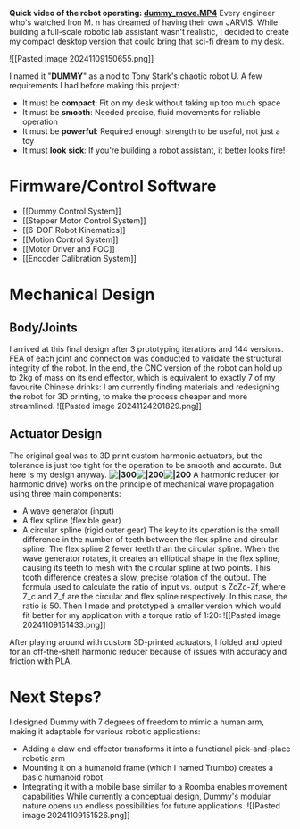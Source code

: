 **Quick video of the robot operating: [dummy_move.MP4](https://drive.google.com/file/d/19syZx1zGBMIvCTpJkcvSTVYOZutUH3FT/view?usp=sharing)**
Every engineer who's watched Iron M. n has dreamed of having their own JARVIS. While building a full-scale robotic lab assistant wasn't realistic, I decided to create my compact desktop version that could bring that sci-fi dream to my desk.

![[Pasted image 20241109150655.png]]

I named it "**DUMMY**" as a nod to Tony Stark's chaotic robot U. 
A few requirements I had before making this project:
- It must be **compact**: Fit on my desk without taking up too much space
- It must be **smooth**: Needed precise, fluid movements for reliable operation
- It must be **powerful**: Required enough strength to be useful, not just a toy
- It must **look** **sick**: If you're building a robot assistant, it better looks fire!
# Firmware/Control Software
- [[Dummy Control System]]
- [[Stepper Motor Control System]]
- [[6-DOF Robot Kinematics]]
- [[Motion Control System]]
- [[Motor Driver and FOC]]
- [[Encoder Calibration System]]
# Mechanical Design
## Body/Joints
I arrived at this final design after 3 prototyping iterations and 144 versions.
FEA of each joint and connection was conducted to validate the structural integrity of the robot.
In the end, the CNC version of the robot can hold up to 2kg of mass on its end effector, which is equivalent to exactly 7 of my favourite Chinese drinks:
I am currently finding materials and redesigning the robot for 3D printing, to make the process cheaper and more streamlined.
![[Pasted image 20241124201829.png]]
## Actuator Design
The original goal was to 3D print custom harmonic actuators, but the tolerance is just too tight for the operation to be smooth and accurate. But here is my design anyway.
**![|300](https://lh7-rt.googleusercontent.com/docsz/AD_4nXdqgwOZalXKUUkEMgMWDEsqQUtCl99xX8Aox1uDETC4mpsuDVYOST4uiFejUR233nwReUCjl4rHEi0jl-Q97Tw0GIu0yueAu7yPs1iq4S-U9zpqYsOH-easIxCLdM-BATBGS_Ku4xNlrdcwRy5FWskXro6u?key=zwGjVZ7EjAL1kdZw6LWOIA)****![|200](https://lh7-rt.googleusercontent.com/docsz/AD_4nXdx5ivxbcE_e5mW1Kbw76HRaVKRMRm6ngwn7sRrU74LVnDayMo1SbHn_OMm0tk6MrQcSG54KeeZ0S7_mvAVvY3qPYoPIPHvMG5K6BUCoyR0YuCxxxuDm36qj7hNG5gs22_aLe5xaSWGCutBRvmVkFmVtbdY?key=zwGjVZ7EjAL1kdZw6LWOIA)****![|200](https://lh7-rt.googleusercontent.com/docsz/AD_4nXf_Ned4o7-vaGOtbCLnHSVNO0jZAvauALhq62wBhR8yjUxvStVvXLTis-IAIgKvlAxJFEY5P52G9lDj3zF4s_JdU4LsRoNCmJVUOsdortIcsTBVB0ejF2Y7BH8w8vUTExMiYM03oTCVh9qW2FfnI35rwSU?key=zwGjVZ7EjAL1kdZw6LWOIA)**
A harmonic reducer (or harmonic drive) works on the principle of mechanical wave propagation using three main components:
- A wave generator (input)
- A flex spline (flexible gear)
- A circular spline (rigid outer gear)
The key to its operation is the small difference in the number of teeth between the flex spline and circular spline. The flex spline 2 fewer teeth than the circular spline. When the wave generator rotates, it creates an elliptical shape in the flex spline, causing its teeth to mesh with the circular spline at two points. This tooth difference creates a slow, precise rotation of the output.
The formula used to calculate the ratio of input vs. output is ZcZc-Zf, where Z_c and Z_f are the circular and flex spline respectively. In this case, the ratio is 50. 
Then I made and prototyped a smaller version which would fit better for my application with a torque ratio of 1:20:
 ![[Pasted image 20241109151433.png]]

After playing around with custom 3D-printed actuators, I folded and opted for an off-the-shelf harmonic reducer because of issues with accuracy and friction with PLA.
# Next Steps?
I designed Dummy with 7 degrees of freedom to mimic a human arm, making it adaptable for various robotic applications:
- Adding a claw end effector transforms it into a functional pick-and-place robotic arm
- Mounting it on a humanoid frame (which I named Trumbo) creates a basic humanoid robot
- Integrating it with a mobile base similar to a Roomba enables movement capabilities
While currently a conceptual design, Dummy's modular nature opens up endless possibilities for future applications.
![[Pasted image 20241109151526.png]]
